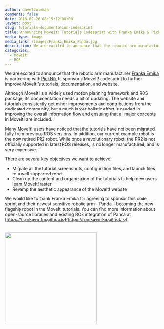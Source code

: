 ```yaml
---
author: davetcoleman
comments: false
date: 2018-02-26 08:15:12+00:00
layout: post
slug: tutorials-documentation-codesprint
title: Announcing MoveIt! Tutorials Codesprint with Franka Emika & PickNik
media_type: image
media_link: /images/Franka_Emika_Panda.jpg
description: We are excited to announce that the robotic arm manufacturer Franka Emika is partnering with PickNik to sponsor a MoveIt! codesprint to further improve MoveIt!’s tutorials, documentation, and website.
categories:
  - MoveIt!
  - ROS
---
```


We are excited to announce that the robotic arm manufacturer [Franka Emika](https://franka.de/) is partnering with [PickNik](http://picknik.ai/) to sponsor a MoveIt! codesprint to further improve MoveIt!’s tutorials, documentation, and website.

Although MoveIt! is a widely used motion planning framework and ROS package, its documentation needs a bit of updating. The website and tutorials consistently get minor improvements and contributions from the dedicated community, but a much larger holistic effort is needed in improving the overall information flow and ensuring that all major concepts in MoveIt! are included.

Many MoveIt! users have noticed that the tutorials have not been migrated fully from previous ROS versions. In addition, our current example robot is the now retired PR2 robot. While once a revolutionary robot, the PR2 is not officially supported in latest ROS releases, is no longer manufactured, and is very expensive.

There are several key objectives we want to achieve:

- Migrate all the tutorial screenshots, configuration files, and launch files to a well supported robot
- Clean up the content and organization of the tutorials to help new users learn MoveIt! faster
- Revamp the aesthetic appearance of the MoveIt! website

We would like to thank Franka Emika for agreeing to sponsor this code sprint and their newest sensitive robotic arm - Panda - becoming the new flagship robot in the MoveIt! tutorials. You can find more information about open-source libraries and existing ROS integration of Panda at [https://frankaemika.github.io](https://frankaemika.github.io).

<img src="{{ site.url }}/images/franka_logo.png" width="300" style="margin-top:20px"/>
